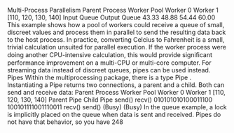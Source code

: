 Multi-Process Parallelism Parent Process Worker Pool Worker 0 Worker 1 [110, 120, 130, 140] Input Queue Output Queue 43.33 48.88 54.44 60.00 This example shows how a pool of workers could receive a queue of small, discreet values and process them in parallel to send the resulting data back to the host process. In practice, converting Celcius to Fahrenheit is a small, trivial calculation unsuited for parallel execution. If the worker process were doing another CPU-intensive calculation, this would provide signiﬁcant performance improvement on a multi-CPU or multi-core computer. For streaming data instead of discreet queues, pipes can be used instead. Pipes Within the  multiprocessing  package, there is a type  Pipe . Instantiating a Pipe returns two connections, a parent and a child. Both can send and receive data: Parent Process Worker Pool Worker 0 Worker 1 [110, 120, 130, 140] Parent Pipe Child Pipe send() recv() 010101010100011100 100101111001110011 recv() send() (Busy) (Busy) In the queue example, a lock is implicitly placed on the queue when data is sent and received. Pipes do not have that behavior, so you have 248